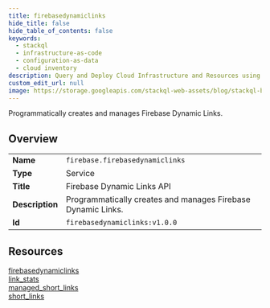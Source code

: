 ```yaml
---
title: firebasedynamiclinks
hide_title: false
hide_table_of_contents: false
keywords:
  - stackql
  - infrastructure-as-code
  - configuration-as-data
  - cloud inventory
description: Query and Deploy Cloud Infrastructure and Resources using SQL
custom_edit_url: null
image: https://storage.googleapis.com/stackql-web-assets/blog/stackql-blog-post-featured-image.png
---
```

Programmatically creates and manages Firebase Dynamic Links.  
    

## Overview
<table><tbody>
<tr><td><b>Name</b></td><td><code>firebase.firebasedynamiclinks</code></td></tr>
<tr><td><b>Type</b></td><td>Service</td></tr>
<tr><td><b>Title</b></td><td>Firebase Dynamic Links API</td></tr>
<tr><td><b>Description</b></td><td>Programmatically creates and manages Firebase Dynamic Links.</td></tr>
<tr><td><b>Id</b></td><td><code>firebasedynamiclinks:v1.0.0</code></td></tr>
</tbody></table>

## Resources
<div class="row">
<div class="providerDocColumn">
<a href="/providers/firebase/firebasedynamiclinks/firebasedynamiclinks/">firebasedynamiclinks</a><br />
<a href="/providers/firebase/firebasedynamiclinks/link_stats/">link_stats</a><br />
</div>
<div class="providerDocColumn">
<a href="/providers/firebase/firebasedynamiclinks/managed_short_links/">managed_short_links</a><br />
<a href="/providers/firebase/firebasedynamiclinks/short_links/">short_links</a><br />
</div>
</div>
